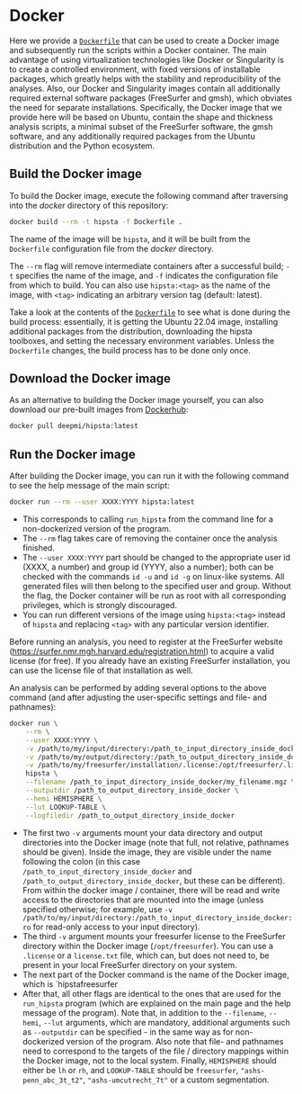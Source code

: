 # Docker

Here we provide a [`Dockerfile`](Dockerfile) that can be used to create a Docker image and subsequently run the scripts within a Docker container. The main advantage of using virtualization technologies like Docker or Singularity is to create a controlled environment, with fixed versions of installable packages, which greatly helps with the stability and reproducibility of the analyses. Also, our Docker and Singularity images contain all additionally required external software packages (FreeSurfer and gmsh), which obviates the need for separate installations. Specifically, the Docker image that we provide here will be based on Ubuntu, contain the shape and thickness analysis scripts, a minimal subset of the FreeSurfer software, the gmsh software, and any additionally required packages from the Ubuntu distribution and the Python ecosystem.

## Build the Docker image

To build the Docker image, execute the following command after traversing into the *docker* directory of this repository:

```bash
docker build --rm -t hipsta -f Dockerfile .
```
The name of the image will be `hipsta`, and it will be built from the `Dockerfile` configuration file from the *docker* directory.

The `--rm` flag will remove intermediate containers after a successful build; `-t` specifies the name of the image, and `-f` indicates the configuration file from which to build.  You can also use `hipsta:<tag>` as the name of the image, with `<tag>` indicating an arbitrary version tag (default: latest).

Take a look at the contents of the [`Dockerfile`](Dockerfile) to see what is done during the build process: essentially, it is getting the Ubuntu 22.04 image, installing additional packages from the distribution, downloading the hipsta toolboxes, and setting the necessary environment variables. Unless the `Dockerfile` changes, the build process has to be done only once.

## Download the Docker image

As an alternative to building the Docker image yourself, you can also download our pre-built images from [Dockerhub](https://hub.docker.com/r/deepmi/hipsta/tags):

```bash
docker pull deepmi/hipsta:latest
```

## Run the Docker image

After building the Docker image, you can run it with the following command to see the help message of the main script:

```bash
docker run --rm --user XXXX:YYYY hipsta:latest
```

* This corresponds to calling `run_hipsta` from the command line for a non-dockerized version of the program.
* The `--rm` flag takes care of removing the container once the analysis finished.
* The `--user XXXX:YYYY` part should be changed to the appropriate user id (XXXX, a number) and group id (YYYY, also a number); both can be checked with the commands `id -u` and `id -g` on linux-like systems. All generated files will then belong to the specified user and group. Without the flag, the Docker container will be run as root with all corresponding privileges, which is strongly discouraged.
* You can run different versions of the image using `hipsta:<tag>` instead of `hipsta` and replacing `<tag>` with any particular version identifier.

Before running an analysis, you need to register at the FreeSurfer website (https://surfer.nmr.mgh.harvard.edu/registration.html) to acquire a valid license (for free). If you already have an existing FreeSurfer installation, you can use the license file of that installation as well.

An analysis can be performed by adding several options to the above command (and after adjusting the user-specific settings and file- and pathnames):

```bash
docker run \
    --rm \
    --user XXXX:YYYY \
    -v /path/to/my/input/directory:/path_to_input_directory_inside_docker \
    -v /path/to/my/output/directory:/path_to_output_directory_inside_docker \
    -v /path/to/my/freesurfer/installation/.license:/opt/freesurfer/.license    
    hipsta \
    --filename /path_to_input_directory_inside_docker/my_filename.mgz \
    --outputdir /path_to_output_directory_inside_docker \
    --hemi HEMISPHERE \
    --lut LOOKUP-TABLE \
    --logfiledir /path_to_output_directory_inside_docker
```

* The first two `-v` arguments mount your data directory and output directories into the Docker image (note that full, not relative, pathnames should be given). Inside the image, they are visible under the name following the colon (in this case `/path_to_input_directory_inside_docker` and `/path_to_output_directory_inside_docker`, but these can be different). From within the docker image / container, there will be read and write access to the directories that are mounted into the image (unless specified otherwise; for example, use `-v /path/to/my/input/directory:/path_to_input_directory_inside_docker:ro` for read-only access to your input directory).
* The third `-v` argument mounts your freesurfer license to the FreeSurfer directory within the Docker image (`/opt/freesurfer`). You can use a `.license` or a `license.txt` file, which can, but does not need to, be present in your local FreeSurfer directory on your system.
* The next part of the Docker command is the name of the Docker image, which is `hipstafreesurfer
* After that, all other flags are identical to the ones that are used for the `run_hipsta` program (which are explained on the main page and the help message of the program). Note that, in addition to the `--filename`, `--hemi`, `--lut` arguments, which are mandatory, additional arguments such as `--outputdir` can be specified - in the same way as for non-dockerized version of the program. Also note that file- and pathnames need to correspond to the targets of the file / directory mappings within the Docker image, not to the local system. Finally, `HEMISPHERE` should either be `lh` or `rh`, and `LOOKUP-TABLE` should be `freesurfer`, `"ashs-penn_abc_3t_t2"`, `"ashs-umcutrecht_7t"` or a custom segmentation.
